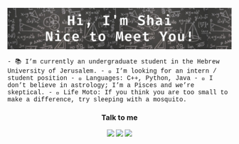 <p align="center" ><img src="https://raw.githubusercontent.com/shaigindin/shaigindin/main/intro2.jpeg" ></p>


<p style="font-family:Courier">
- 📚 I’m currently an undergraduate student in the Hebrew University of Jerusalem.
- 🔎 I’m looking for an intern / student position
- 🎼 Languages: C++, Python, Java 
- 🐠 I don’t believe in astrology; I’m a Pisces and we’re skeptical.
- 🌈 Life Moto: If you think you are too small to make a difference, try sleeping with a mosquito. 
</p>


<h3 align="center">Talk to me</h3>
<p align="center">
  <a href= "https://www.linkedin.com/in/shai-gindin-0b1517162/"><img src="https://img.icons8.com/dusk/48/000000/linkedin.png"/></a>
  <a href= "mailto: shaigindin@gmail.com"><img src="https://img.icons8.com/dusk/48/000000/medium-new.png"/></a>
  <a href= "https://www.youtube.com/watch?v=CciySoyQc4s"><img src="https://img.icons8.com/dusk/48/000000/youtube--v2.png"/></a>
</p>
